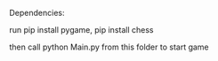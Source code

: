 Dependencies:

run pip install pygame, pip install chess

then call python Main.py from this folder to start game

